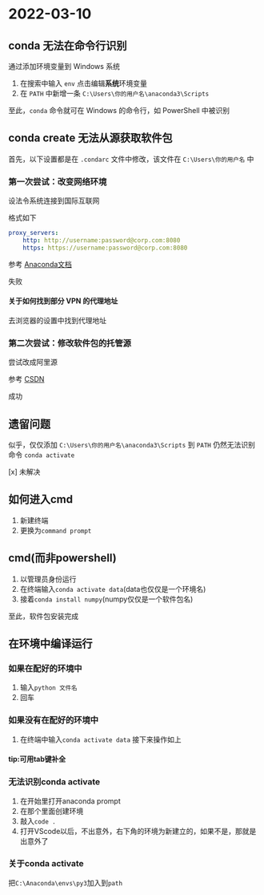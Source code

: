 # 2022-03-10

## conda 无法在命令行识别
通过添加环境变量到 Windows 系统

1. 在搜索中输入 `env` 点击编辑**系统**环境变量
2. 在 `PATH` 中新增一条 `C:\Users\你的用户名\anaconda3\Scripts`

至此，`conda` 命令就可在 Windows 的命令行，如 PowerShell 中被识别

## conda create 无法从源获取软件包
首先，以下设置都是在 `.condarc` 文件中修改，该文件在 `C:\Users\你的用户名` 中

### 第一次尝试：改变网络环境
设法令系统连接到国际互联网

格式如下

```yaml
proxy_servers:
    http: http://username:password@corp.com:8080
    https: https://username:password@corp.com:8080
```

参考
[Anaconda文档](https://docs.anaconda.com/anaconda/user-guide/tasks/proxy/)

失败

#### 关于如何找到部分 VPN 的代理地址
去浏览器的设置中找到代理地址

### 第二次尝试：修改软件包的托管源
尝试改成阿里源

参考
[CSDN](https://blog.csdn.net/weixin_43667077/article/details/106521015)

成功


## 遗留问题
似乎，仅仅添加 `C:\Users\你的用户名\anaconda3\Scripts` 到 `PATH` 仍然无法识别命令 `conda activate`

[x] 未解决



## 如何进入cmd
1. 新建终端
2. 更换为`command prompt`



## cmd(而非powershell)
1. 以管理员身份运行
2. 在终端输入`conda activate data`(data也仅仅是一个环境名)
3. 接着`conda install numpy`(numpy仅仅是一个软件包名)

至此，软件包安装完成


## 在环境中编译运行

### 如果在配好的环境中
1. 输入`python 文件名`
2. 回车

### 如果没有在配好的环境中
1. 在终端中输入`conda activate data`
接下来操作如上

#### tip:可用tab键补全


### 无法识别conda activate
1. 在开始里打开anaconda prompt
2. 在那个里面创建环境
3. 敲入`code .`
4. 打开VScode以后，不出意外，右下角的环境为新建立的，如果不是，那就是出意外了

### 关于conda activate 
 把`C:\Anaconda\envs\py3`加入到`path`

